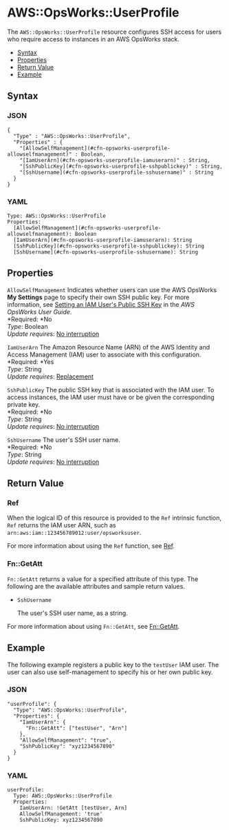 # AWS::OpsWorks::UserProfile<a name="aws-resource-opsworks-userprofile"></a>

The `AWS::OpsWorks::UserProfile` resource configures SSH access for users who require access to instances in an AWS OpsWorks stack\.


+ [Syntax](#aws-resource-opsworks-userprofile-syntax)
+ [Properties](#aws-resource-opsworks-userprofile-properties)
+ [Return Value](#aws-resource-opsworks-userprofile-returnvalues)
+ [Example](#aws-resource-opsworks-userprofile-examples)

## Syntax<a name="aws-resource-opsworks-userprofile-syntax"></a>

### JSON<a name="aws-resource-opsworks-userprofile-syntax.json"></a>

```
{
  "Type" : "AWS::OpsWorks::UserProfile",
  "Properties" : {
    "[AllowSelfManagement](#cfn-opsworks-userprofile-allowselfmanagement)" : Boolean,
    "[IamUserArn](#cfn-opsworks-userprofile-iamuserarn)" : String,
    "[SshPublicKey](#cfn-opsworks-userprofile-sshpublickey)" : String,
    "[SshUsername](#cfn-opsworks-userprofile-sshusername)" : String
  }
}
```

### YAML<a name="aws-resource-opsworks-userprofile-syntax.yaml"></a>

```
Type: AWS::OpsWorks::UserProfile
Properties:
  [AllowSelfManagement](#cfn-opsworks-userprofile-allowselfmanagement): Boolean
  [IamUserArn](#cfn-opsworks-userprofile-iamuserarn): String
  [SshPublicKey](#cfn-opsworks-userprofile-sshpublickey): String
  [SshUsername](#cfn-opsworks-userprofile-sshusername): String
```

## Properties<a name="aws-resource-opsworks-userprofile-properties"></a>

`AllowSelfManagement`  <a name="cfn-opsworks-userprofile-allowselfmanagement"></a>
Indicates whether users can use the AWS OpsWorks **My Settings** page to specify their own SSH public key\. For more information, see [Setting an IAM User's Public SSH Key](http://docs.aws.amazon.com/opsworks/latest/userguide/security-settingsshkey.html) in the *AWS OpsWorks User Guide*\.  
*Required: *No  
*Type*: Boolean  
*Update requires*: [No interruption](using-cfn-updating-stacks-update-behaviors.md#update-no-interrupt)

`IamUserArn`  <a name="cfn-opsworks-userprofile-iamuserarn"></a>
The Amazon Resource Name \(ARN\) of the AWS Identity and Access Management \(IAM\) user to associate with this configuration\.  
*Required: *Yes  
*Type*: String  
*Update requires*: [Replacement](using-cfn-updating-stacks-update-behaviors.md#update-replacement)

`SshPublicKey`  <a name="cfn-opsworks-userprofile-sshpublickey"></a>
The public SSH key that is associated with the IAM user\. To access instances, the IAM user must have or be given the corresponding private key\.  
*Required: *No  
*Type*: String  
*Update requires*: [No interruption](using-cfn-updating-stacks-update-behaviors.md#update-no-interrupt)

`SshUsername`  <a name="cfn-opsworks-userprofile-sshusername"></a>
The user's SSH user name\.  
*Required: *No  
*Type*: String  
*Update requires*: [No interruption](using-cfn-updating-stacks-update-behaviors.md#update-no-interrupt)

## Return Value<a name="aws-resource-opsworks-userprofile-returnvalues"></a>

### Ref<a name="w3ab2c21c10d870c11b2"></a>

When the logical ID of this resource is provided to the `Ref` intrinsic function, `Ref` returns the IAM user ARN, such as `arn:aws:iam::123456789012:user/opsworksuser`\.

For more information about using the `Ref` function, see [Ref](intrinsic-function-reference-ref.md)\.

### Fn::GetAtt<a name="w3ab2c21c10d870c11b4"></a>

`Fn::GetAtt` returns a value for a specified attribute of this type\. The following are the available attributes and sample return values\.

+ `SshUsername`

  The user's SSH user name, as a string\.

For more information about using `Fn::GetAtt`, see [Fn::GetAtt](intrinsic-function-reference-getatt.md)\.

## Example<a name="aws-resource-opsworks-userprofile-examples"></a>

The following example registers a public key to the `testUser` IAM user\. The user can also use self\-management to specify his or her own public key\.

### JSON<a name="aws-resource-opsworks-userprofile-example.json"></a>

```
"userProfile": {
  "Type": "AWS::OpsWorks::UserProfile",
  "Properties": {
    "IamUserArn": {
      "Fn::GetAtt": ["testUser", "Arn"]
    },
    "AllowSelfManagement": "true",
    "SshPublicKey": "xyz1234567890"
  }
}
```

### YAML<a name="aws-resource-opsworks-userprofile-example.yaml"></a>

```
userProfile:
  Type: AWS::OpsWorks::UserProfile
  Properties:
    IamUserArn: !GetAtt [testUser, Arn]
    AllowSelfManagement: 'true'
    SshPublicKey: xyz1234567890
```